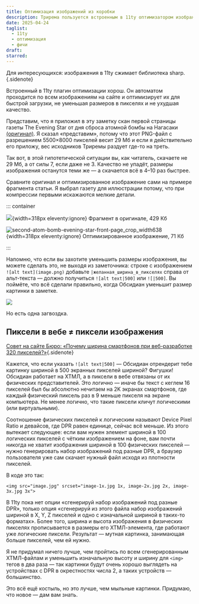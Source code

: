 ```yaml
---
title: Оптимизация изображений из коробки
description: Трирема пользуется встроенным в 11ty оптимизатором изображений и делает это нормально. Вам не нужно думать, как быстро откроется пост с кучей фото и не будет ли прыгать содержимое сайта при догрузке новых изображений. Открывайте эту заметку только если хотите почитать о моих страданиях или о разнице физических и веб-пикселей.
date: 2025-04-24
taglist:
  - 11ty
  - оптимизация
  - фичи
draft: 
starred:
---
```

Для интересующихся: изображения в 11ty сжимает библиотека sharp. {.sidenote}

Встроенный в 11ty плагин оптимизации хорош. Он автоматом проходится по всем изображениям на сайте и оптимизирует их для быстрой загрузки, не уменьшая размеров в пикселях и не ухудшая качество.

Представим, что я приложил в эту заметку скан первой страницы газеты The Evening Star от дня сброса атомной бомбы на Нагасаки [(оригинал)](https://www.loc.gov/resource/sn83045462/1945-08-09/ed-1/?sp=1). Я сказал «представим», потому что этот PNG-файл с разрешением 5500×8000 пикселей весит 29 Мб и если я действительно его приложу, вес исходников Триремы раздует где-то на треть. 

Так вот, в этой гипотетической ситуации вы, как читатель, скачаете не 29 Мб, а от силы 7, если даже не 3. Качество не упадёт, размеры изображения останутся теми же — а скачается всё в 4–10 раз быстрее.

Сравните оригинал и оптимизированное изображение сами на примере фрагмента статьи. Я выбрал газету для иллюстрации потому, что при компрессии первыми искажаются мелкие детали.

::: container 

![](/media/second-atom-bomb-evening-star-front-page_crop.png){width=318px eleventy:ignore} Фрагмент в оригинале, 429 Кб

![second-atom-bomb-evening-star-front-page_crop_width638](second-atom-bomb-evening-star-front-page_crop_width638.webp){width=318px eleventy:ignore} Оптимизированное изображение, 71 Кб

:::

Напомню, что если вы захотите уменьшить размеры изображения, вы можете сделать это, не выходя из заметочника: строке с изображением `![alt text](image.png)` добавьте `|желанная_ширина_в_пикселях` справа от альт-текста — должно получиться `![alt text|500]` или `![|500]`. Вы поймёте, что всё сделали правильно, когда Обсидиан уменьшит размер картинки в заметке.

![](11ty-images-2.png)

Но есть одна загвоздка.
## Пиксели в вебе ≠ пиксели изображения

[Совет на сайте Бюро: «Почему ширина смартфонов при веб-разработке 320 пикселей?»](https://bureau.ru/soviet/20240111/){.sidenote}

Кажется, что если указать `![alt text|500]` — Обсидиан отрендерит тебе картинку шириной в 500 экранных пикселей шириной? Фигушки! Обсидиан работает на ХТМЛ, а в пиксели в вебе отвязаны от их физических представителей. Это логично — иначе бы текст с кеглем 16 пикселей был бы абсолютно нечитаем на 2K экранах смартфонов, где каждый физический пиксель раз в 9 меньше пикселя на экране компьютера. Не менее логично, что такие пиксели кличут логическими (или виртуальными).

Соотношение физических пикселей к логическим называют Device Pixel Ratio и девайсов, где DPR равен единице, сейчас всё меньше. Из этого вытекает следующее: если вам нужен элемент шириной в 100 логических пикселей с чётким изображением на фоне, вам почти никогда не хватит изображения шириной в 100 физических пикселей — нужно генерировать набор изображений под разные DPR, а браузер пользователя уже сам скачает нужный файл исходя из плотности пикселей.

В коде это так:
```
<img src="image.jpg" srcset="image-1x.jpg 1x, image-2x.jpg 2x, image-3x.jpg 3x">
```

В 11ty пока нет опции «сгенерируй набор изображений под разные DPR», только опция «сгенерируй из этого файла набор изображений шириной в X, Y, Z пикселей и одно с изначальной шириной в таких-то форматах». Более того, ширина и высота изображения в физических пикселях прописывается в размеры его ХТМЛ-элемента, где работают уже логические пиксели. Результат — мутная картинка, занимающая больше пикселей, чем ей нужно.

Я не придумал ничего лучше, чем пройтись по всем сгенерированным ХТМЛ-файлам и уменьшить изначальную высоту и ширину для `<img>` тегов в два раза — так картинки будут очень хорошо выглядеть на устройствах с DPR в окрестностях числа 2, а таких устройств — большинство.

Это всё ещё костыль, но это лучше, чем мыльные картинки. Придумаю, что новое — дам вам знать.